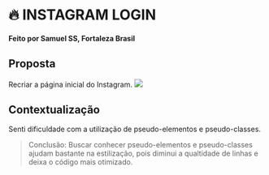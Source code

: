 
# 🔥 INSTAGRAM LOGIN
#### Feito por Samuel SS, Fortaleza  Brasil
## Proposta
Recriar a página inicial do Instagram.
![](https://external-content.duckduckgo.com/iu/?u=http%3A%2F%2Fs2.glbimg.com%2FY8pgMLUpAhT0tyLbUx8sL_EDWaU%3D%2F695x0%2Fs.glbimg.com%2Fpo%2Ftt2%2Ff%2Foriginal%2F2017%2F01%2F16%2Fpasso-218.png&f=1&nofb=1&ipt=9646ac28151b955e2c777fdb86164c2e772c49f99da98a955a9417b619099e52&ipo=images)
## Contextualização

Senti dificuldade com a utilização de pseudo-elementos e pseudo-classes.
>Conclusão: Buscar conhecer pseudo-elementos e pseudo-classes ajudam bastante na estilização, pois diminui a qualtidade de linhas e deixa o código mais otimizado. 
